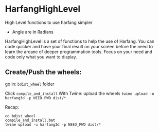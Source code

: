 # HarfangHighLevel

High Level functions to use harfang simpler

* Angle are in Radians

HarfangHighLevel is a set of functions to help the use of Harfang.
You can code quicker and have your final result on your screen before the need to learn the arcane of deeper programmation tools.
Focus on your need and code only what you want to display.

## Create/Push the wheels:

go in: `bdist_wheel` folder

Click `compile_and_install`
With Twine: upload the wheels
`twine upload -u harfang3d -p NEED_PWD dist/*`

Recap:

```
cd bdist_wheel
compile_and_install.bat
twine upload -u harfang3d -p NEED_PWD dist/*
```
